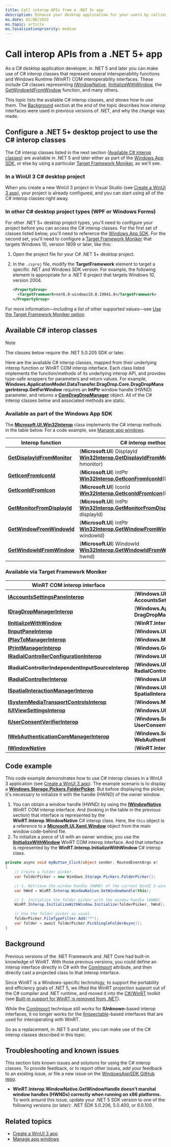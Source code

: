 ```yaml
---
title: Call interop APIs from a .NET 5+ app
description: Enhance your desktop application for your users by calling interop functions, and WinRT COM interop interfaces, projected into .NET 5+.
ms.date: 02/08/2022
ms.topic: article
ms.localizationpriority: medium
---
```


# Call interop APIs from a .NET 5+ app

As a C# desktop application developer, in .NET 5 and later you can make use of C# interop classes that represent several interoperability functions and Windows Runtime (WinRT) COM interoperability interfaces. These include C# classes representing [IWindowNative](/windows/windows-app-sdk/api/win32/microsoft.ui.xaml.window/nn-microsoft-ui-xaml-window-iwindownative), [IInitializeWithWindow](/windows/win32/api/shobjidl_core/nn-shobjidl_core-iinitializewithwindow), the [GetWindowIdFromWindow](/windows/windows-app-sdk/api/win32/microsoft.ui.interop/nf-microsoft-ui-interop-getwindowidfromwindow) function, and many others.

This topic lists the available C# interop classes, and shows how to use them. The [Background](#background) section at the end of the topic describes how interop interfaces were used in previous versions of .NET, and why the change was made.

## Configure a .NET 5+ desktop project to use the C# interop classes

The C# interop classes listed in the next section ([Available C# interop classes](#available-c-interop-classes)) are available in .NET 5 and later either as part of the [Windows App SDK](/windows/apps/windows-app-sdk/), or else by using a particular [Target Framework Moniker](desktop-to-uwp-enhance.md#net-5-and-later-use-the-target-framework-moniker-option), as we'll see.

### In a WinUI 3 C# desktop project

When you create a new WinUI 3 project in Visual Studio (see [Create a WinUI 3 app](/windows/apps/winui/winui3/create-your-first-winui3-app)), your project is already configured, and you can start using all of the C# interop classes right away.

### In other C# desktop project types (WPF or Windows Forms)

For other .NET 5+ desktop project types, you'll need to configure your project before you can access the C# interop classes. For the first set of classes listed below, you'll need to reference the [Windows App SDK](/windows/apps/windows-app-sdk/). For the second set, you'll need to configure a [Target Framework Moniker](desktop-to-uwp-enhance.md#net-5-and-later-use-the-target-framework-moniker-option) that targets Windows 10, version 1809 or later, like this:

1. Open the project file for your C# .NET 5+ desktop project.

2. In the `.csproj` file, modify the **TargetFramework** element to target a specific .NET and Windows SDK version. For example, the following element is appropriate for a .NET 6 project that targets Windows 10, version 2004.

    ```xml
    <PropertyGroup>
      <TargetFramework>net6.0-windows10.0.19041.0</TargetFramework>
    </PropertyGroup>
    ```

For more information&mdash;including a list of other supported values&mdash;see [Use the Target Framework Moniker option](desktop-to-uwp-enhance.md#net-5-and-later-use-the-target-framework-moniker-option).

## Available C# interop classes

> [!NOTE]
> The classes below require the .NET 5.0.205 SDK or later.

Here are the available C# interop classes, mapped from their underlying interop function or WinRT COM interop interface. Each class listed implements the function/methods of its underlying interop API, and provides type-safe wrappers for parameters and return values. For example, **Windows.ApplicationModel.DataTransfer.DragDrop.Core.DragDropManagerInterop.GetForWindow** requires an **IntPtr** window handle (HWND) parameter, and returns a [**CoreDragDropManager**](/uwp/api/windows.applicationmodel.datatransfer.dragdrop.core.coredragdropmanager) object. All of the C# interop classes below and associated methods are static.

### Available as part of the Windows App SDK

The [**Microsoft.UI.Win32Interop**](/windows/apps/winui/winui3/cs-interop-apis/microsoft.ui/microsoft.ui.win32interop) class implements the C# interop methods in the table below. For a code example, see [Manage app windows](/windows/apps/windows-app-sdk/windowing/windowing-overview#code-example).

|Interop function|C# interop method|
|-|-|
|[**GetDisplayIdFromMonitor**](/windows/windows-app-sdk/api/win32/microsoft.ui.interop/nf-microsoft-ui-interop-getdisplayidfrommonitor)|(**Microsoft.UI**) DisplayId [**Win32Interop.GetDisplayIdFromMonitor**](/windows/apps/winui/winui3/cs-interop-apis/microsoft.ui/microsoft.ui.win32interop.getdisplayidfrommonitor)(IntPtr hmonitor)|
|[**GetIconFromIconId**](/windows/windows-app-sdk/api/win32/microsoft.ui.interop/nf-microsoft-ui-interop-geticonfromiconid)|(**Microsoft.UI**) IntPtr [**Win32Interop.GetIconFromIconId**](/windows/apps/winui/winui3/cs-interop-apis/microsoft.ui/microsoft.ui.win32interop.geticonfromiconid)(IconId iconId)|
|[**GetIconIdFromIcon**](/windows/windows-app-sdk/api/win32/microsoft.ui.interop/nf-microsoft-ui-interop-geticonidfromicon)|(**Microsoft.UI**) IconId [**Win32Interop.GetIconIdFromIcon**](/windows/apps/winui/winui3/cs-interop-apis/microsoft.ui/microsoft.ui.win32interop.geticonidfromicon)(IntPtr hicon)|
|[**GetMonitorFromDisplayId**](/windows/windows-app-sdk/api/win32/microsoft.ui.interop/nf-microsoft-ui-interop-getmonitorfromdisplayid)|(**Microsoft.UI**) IntPtr [**Win32Interop.GetMonitorFromDisplayId**](/windows/apps/winui/winui3/cs-interop-apis/microsoft.ui/microsoft.ui.win32interop.getmonitorfromdisplayid)(DisplayId displayId)|
|[**GetWindowFromWindowId**](/windows/windows-app-sdk/api/win32/microsoft.ui.interop/nf-microsoft-ui-interop-getwindowfromwindowid)|(**Microsoft.UI**) IntPtr [**Win32Interop.GetWindowFromWindowId**](/windows/apps/winui/winui3/cs-interop-apis/microsoft.ui/microsoft.ui.win32interop.getwindowfromwindowid)(WindowId windowId)|
|[**GetWindowIdFromWindow**](/windows/windows-app-sdk/api/win32/microsoft.ui.interop/nf-microsoft-ui-interop-getwindowidfromwindow)|(**Microsoft.UI**) WindowId [**Win32Interop.GetWindowIdFromWindow**](/windows/apps/winui/winui3/cs-interop-apis/microsoft.ui/microsoft.ui.win32interop.getwindowidfromwindow)(IntPtr hwnd)|

### Available via Target Framework Moniker

|WinRT COM interop interface|C# interop class|
|-|-|
|[**IAccountsSettingsPaneInterop**](/windows/win32/api/accountssettingspaneinterop/nn-accountssettingspaneinterop-iaccountssettingspaneinterop)|(**Windows.UI.ApplicationSettings**) **AccountsSettingsPaneInterop**|
|[**IDragDropManagerInterop**](/windows/win32/api/dragdropinterop/nn-dragdropinterop-idragdropmanagerinterop)|(**Windows.ApplicationModel.DataTransfer.DragDrop.Core**) **DragDropManagerInterop**|
|[**IInitializeWithWindow**](/windows/win32/api/shobjidl_core/nn-shobjidl_core-iinitializewithwindow)|(**WinRT.Interop**) **InitializeWithWindow**|
|[**IInputPaneInterop**](/windows/win32/api/inputpaneinterop/nn-inputpaneinterop-iinputpaneinterop)|(**Windows.UI.ViewManagement**) **InputPaneInterop**|
|[**IPlayToManagerInterop**](/windows/win32/api/playtomanagerinterop/nn-playtomanagerinterop-iplaytomanagerinterop)|(**Windows.Media.PlayTo**) **PlayToManagerInterop**|
|[**IPrintManagerInterop**](/windows/win32/api/printmanagerinterop/nn-printmanagerinterop-iprintmanagerinterop)|(**Windows.Graphics.Printing**) **PrintManagerInterop**|
|[**IRadialControllerConfigurationInterop**](/windows/win32/api/radialcontrollerinterop/nn-radialcontrollerinterop-iradialcontrollerconfigurationinterop)|(**Windows.UI.Input**) **RadialControllerConfigurationInterop**|
|**IRadialControllerIndependentInputSourceInterop**|(**Windows.UI.Input.Core**) **RadialControllerIndependentInputSourceInterop**|
|[**IRadialControllerInterop**](/windows/win32/api/radialcontrollerinterop/nn-radialcontrollerinterop-iradialcontrollerinterop)|(**Windows.UI.Input**) **RadialControllerInterop**|
|[**ISpatialInteractionManagerInterop**](/windows/win32/api/spatialinteractionmanagerinterop/nn-spatialinteractionmanagerinterop-ispatialinteractionmanagerinterop)|(**Windows.UI.Input.Spatial**) **SpatialInteractionManagerInterop**|
|[**ISystemMediaTransportControlsInterop**](/windows/win32/api/systemmediatransportcontrolsinterop/nn-systemmediatransportcontrolsinterop-isystemmediatransportcontrolsinterop)|(**Windows.Media**) **SystemMediaTransportControlsInterop**|
|[**IUIViewSettingsInterop**](/windows/win32/api/uiviewsettingsinterop/nn-uiviewsettingsinterop-iuiviewsettingsinterop)|(**Windows.UI.ViewManagement**) **UIViewSettingsInterop**|
|[**IUserConsentVerifierInterop**](/windows/win32/api/userconsentverifierinterop/nn-userconsentverifierinterop-iuserconsentverifierinterop)|(**Windows.Security.Credentials.UI**) **UserConsentVerifierInterop**|
|[**IWebAuthenticationCoreManagerInterop**](/windows/win32/api/webauthenticationcoremanagerinterop/nn-webauthenticationcoremanagerinterop-iwebauthenticationcoremanagerinterop)|(**Windows.Security.Authentication.Web.Core**) **WebAuthenticationCoreManagerInterop**|
|[**IWindowNative**](/windows/windows-app-sdk/api/win32/microsoft.ui.xaml.window/nn-microsoft-ui-xaml-window-iwindownative)|(**WinRT.Interop**) **WindowNative**|

## Code example

This code example demonstrates how to use C# interop classes in a WinUI 3 application (see [Create a WinUI 3 app](/windows/apps/winui/winui3/create-your-first-winui3-app)). The example scenario is to display a [**Windows.Storage.Pickers.FolderPicker**](/uwp/api/windows.storage.pickers.folderpicker). But before displaying the picker, it's necessary to initialize it with the handle (HWND) of the owner window.

1. You can obtain a window handle (HWND) by using the [**IWindowNative**](/windows/windows-app-sdk/api/win32/microsoft.ui.xaml.window/nn-microsoft-ui-xaml-window-iwindownative) WinRT COM interop interface. And (looking in the table in the previous section) that interface is represented by the **WinRT.Interop.WindowNative** C# interop class. Here, the `this` object is a reference to a [**Microsoft.UI.Xaml.Window**](/windows/winui/api/microsoft.ui.xaml.window) object from the main window code-behind file.
2. To initialize a piece of UI with an owner window, you use the [**IInitializeWithWindow**](/windows/win32/api/shobjidl_core/nn-shobjidl_core-iinitializewithwindow) WinRT COM interop interface. And that interface is represented by the **WinRT.Interop.InitializeWithWindow** C# interop class.

```csharp
private async void myButton_Click(object sender, RoutedEventArgs e)
{
    // Create a folder picker.
    var folderPicker = new Windows.Storage.Pickers.FolderPicker();

    // 1. Retrieve the window handle (HWND) of the current WinUI 3 window.
    var hWnd = WinRT.Interop.WindowNative.GetWindowHandle(this);

    // 2. Initialize the folder picker with the window handle (HWND).
    WinRT.Interop.InitializeWithWindow.Initialize(folderPicker, hWnd);

    // Use the folder picker as usual.
    folderPicker.FileTypeFilter.Add("*");
    var folder = await folderPicker.PickSingleFolderAsync();
}
```

## Background

Previous versions of the .NET Framework and .NET Core had built-in knowledge of WinRT. With those previous versions, you could define an interop interface directly in C# with the [ComImport](/dotnet/api/system.runtime.interopservices.comimportattribute) attribute, and then directly cast a projected class to that interop interface.

Since WinRT is a Windows-specific technology, to support the portability and efficiency goals of .NET 5, we lifted the WinRT projection support out of the C# compiler and .NET runtime, and moved it into the [C#/WinRT](/windows/uwp/csharp-winrt/) toolkit (see [Built-in support for WinRT is removed from .NET](/dotnet/core/compatibility/interop/5.0/built-in-support-for-winrt-removed)).

While the [ComImport](/dotnet/api/system.runtime.interopservices.comimportattribute) technique still works for **IUnknown**-based interop interfaces, it no longer works for the [IInspectable](/windows/win32/api/inspectable/nn-inspectable-iinspectable)-based interfaces that are used for interoperating with WinRT.

So as a replacement, in .NET 5 and later, you can make use of the C# interop classes described in this topic.

## Troubleshooting and known issues

This section lists known issues and solutions for using the C# interop classes. To provide feedback, or to report other issues, add your feedback to an existing issue, or file a new issue on the [WindowsAppSDK GitHub repo](https://github.com/microsoft/WindowsAppSDK/issues/new/choose).

* **WinRT.Interop.WindowNative.GetWindowHandle doesn't marshal window handles (HWNDs) correctly when running on x86 platforms.** To work around this issue, update your .NET 5 SDK version to one of the following versions (or later): .NET SDK 5.0.206, 5.0.400, or 6.0.100.

## Related topics

* [Create a WinUI 3 app](/windows/apps/winui/winui3/create-your-first-winui3-app)
* [Manage app windows](/windows/apps/windows-app-sdk/windowing/windowing-overview)
